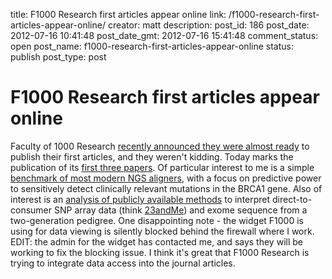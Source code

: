 title: F1000 Research first articles appear online
link: /f1000-research-first-articles-appear-online/
creator: matt
description: 
post_id: 186
post_date: 2012-07-16 10:41:48
post_date_gmt: 2012-07-16 15:41:48
comment_status: open
post_name: f1000-research-first-articles-appear-online
status: publish
post_type: post

# F1000 Research first articles appear online

Faculty of 1000 Research [recently announced they were almost ready](/?p=177) to publish their first articles, and they weren't kidding. Today marks the publication of its [first three papers](http://f1000research.com/2012/07/16/announcing-our-first-articles/). Of particular interest to me is a simple [benchmark of most modern NGS aligners](http://f1000research.com/articles/considerations-for-clinical-read-alignment-and-mutational-profiling-using-next-generation-sequencing/), with a focus on predictive power to sensitively detect clinically relevant mutations in the BRCA1 gene. Also of interest is an [analysis of publicly available methods](http://f1000research.com/articles/low-budget-analysis-of-direct-to-consumer-genomic-testing-familial-data/) to interpret direct-to-consumer SNP array data (think [23andMe](https://www.23andme.com/)) and exome sequence from a two-generation pedigree. One disappointing note - the widget F1000 is using for data viewing is silently blocked behind the firewall where I work. EDIT: the admin for the widget has contacted me, and says they will be working to fix the blocking issue. I think it's great that F1000 Research is trying to integrate data access into the journal articles.